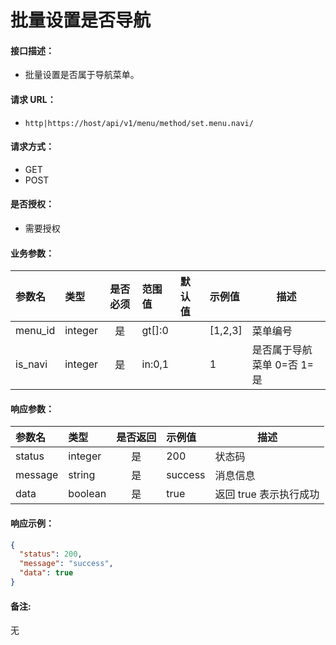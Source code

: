 # 批量设置是否导航

#### 接口描述：
- 批量设置是否属于导航菜单。

#### 请求 URL：
- `http|https://host/api/v1/menu/method/set.menu.navi/`

#### 请求方式：
- GET
- POST

#### 是否授权：
- 需要授权

#### 业务参数：
|参数名|类型|是否必须|范围值|默认值|示例值|描述|
|:----|:---|:---:|:-----|:-----|:-----|-----|
|menu_id |integer |是 |gt[]:0 | |[1,2,3] |菜单编号 |
|is_navi |integer |是 |in:0,1 | |1 |是否属于导航菜单 0=否 1=是 |

#### 响应参数：
|参数名|类型|是否返回|示例值|描述|
|:-----|:-----|:---:|:-----|-----|
|status |integer |是 |200 |状态码 |
|message |string |是 |success |消息信息 |
|data |boolean |是 |true |返回 true 表示执行成功 |

#### 响应示例：
```json
{
  "status": 200,
  "message": "success",
  "data": true
}
```

#### 备注:
无